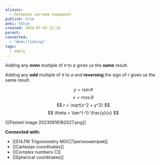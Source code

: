 ```yaml
---
aliases:
  - Полярная система координат
publish: true
anki: false
created: 2024-07-03 22:15
parent: 
connected:
  - "#обс/linking"
tags:
  - empty
---
```




Adding any **even** multiple of $π$ to $a$ gives us the **same** result.

Adding any **odd** multiple of $π$ to $a$ and **reversing** the sign of $r$ gives us the same result.

$$
y = r \sin \theta
$$
$$
x = r \cos \theta
$$
$$
r = \sqrt{x^2 + y^2}
$$
$$
\theta = \tan^{-1} \frac{y}{x}
$$

![[Pasted image 20230816182027.png]]








**Connected with:**
- [[514.116 Trigonometry MOC|Тригонометрия]]
- [[Cartesian coordinates]]
- [[Complex numbers C]]
- [[Spherical coordinates]]

